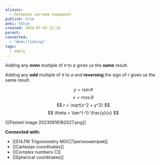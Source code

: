 ```yaml
---
aliases:
  - Полярная система координат
publish: true
anki: false
created: 2024-07-03 22:15
parent: 
connected:
  - "#обс/linking"
tags:
  - empty
---
```




Adding any **even** multiple of $π$ to $a$ gives us the **same** result.

Adding any **odd** multiple of $π$ to $a$ and **reversing** the sign of $r$ gives us the same result.

$$
y = r \sin \theta
$$
$$
x = r \cos \theta
$$
$$
r = \sqrt{x^2 + y^2}
$$
$$
\theta = \tan^{-1} \frac{y}{x}
$$

![[Pasted image 20230816182027.png]]








**Connected with:**
- [[514.116 Trigonometry MOC|Тригонометрия]]
- [[Cartesian coordinates]]
- [[Complex numbers C]]
- [[Spherical coordinates]]

